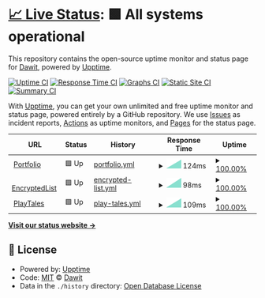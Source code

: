 # [📈 Live Status](https://oneminch.github.io/Status): <!--live status--> **🟩 All systems operational**

This repository contains the open-source uptime monitor and status page for [Dawit](https://minch.dev), powered by [Upptime](https://github.com/upptime/upptime).

[![Uptime CI](https://github.com/oneminch/status/workflows/Uptime%20CI/badge.svg)](https://github.com/oneminch/status/actions?query=workflow%3A%22Uptime+CI%22)
[![Response Time CI](https://github.com/oneminch/status/workflows/Response%20Time%20CI/badge.svg)](https://github.com/oneminch/status/actions?query=workflow%3A%22Response+Time+CI%22)
[![Graphs CI](https://github.com/oneminch/status/workflows/Graphs%20CI/badge.svg)](https://github.com/oneminch/status/actions?query=workflow%3A%22Graphs+CI%22)
[![Static Site CI](https://github.com/oneminch/status/workflows/Static%20Site%20CI/badge.svg)](https://github.com/oneminch/status/actions?query=workflow%3A%22Static+Site+CI%22)
[![Summary CI](https://github.com/oneminch/status/workflows/Summary%20CI/badge.svg)](https://github.com/oneminch/status/actions?query=workflow%3A%22Summary+CI%22)

With [Upptime](https://upptime.js.org), you can get your own unlimited and free uptime monitor and status page, powered entirely by a GitHub repository. We use [Issues](https://github.com/oneminch/status/issues) as incident reports, [Actions](https://github.com/oneminch/status/actions) as uptime monitors, and [Pages](https://oneminch.github.io/Status) for the status page.

<!--start: status pages-->
<!-- This summary is generated by Upptime (https://github.com/upptime/upptime) -->
<!-- Do not edit this manually, your changes will be overwritten -->
<!-- prettier-ignore -->
| URL | Status | History | Response Time | Uptime |
| --- | ------ | ------- | ------------- | ------ |
| <img alt="" src="https://icons.duckduckgo.com/ip3/minch.dev.ico" height="13"> [Portfolio](https://minch.dev) | 🟩 Up | [portfolio.yml](https://github.com/oneminch/Status/commits/HEAD/history/portfolio.yml) | <details><summary><img alt="Response time graph" src="./graphs/portfolio/response-time-week.png" height="20"> 124ms</summary><br><a href="https://oneminch.github.io/Status/history/portfolio"><img alt="Response time 943" src="https://img.shields.io/endpoint?url=https%3A%2F%2Fraw.githubusercontent.com%2Foneminch%2FStatus%2FHEAD%2Fapi%2Fportfolio%2Fresponse-time.json"></a><br><a href="https://oneminch.github.io/Status/history/portfolio"><img alt="24-hour response time 0" src="https://img.shields.io/endpoint?url=https%3A%2F%2Fraw.githubusercontent.com%2Foneminch%2FStatus%2FHEAD%2Fapi%2Fportfolio%2Fresponse-time-day.json"></a><br><a href="https://oneminch.github.io/Status/history/portfolio"><img alt="7-day response time 124" src="https://img.shields.io/endpoint?url=https%3A%2F%2Fraw.githubusercontent.com%2Foneminch%2FStatus%2FHEAD%2Fapi%2Fportfolio%2Fresponse-time-week.json"></a><br><a href="https://oneminch.github.io/Status/history/portfolio"><img alt="30-day response time 123" src="https://img.shields.io/endpoint?url=https%3A%2F%2Fraw.githubusercontent.com%2Foneminch%2FStatus%2FHEAD%2Fapi%2Fportfolio%2Fresponse-time-month.json"></a><br><a href="https://oneminch.github.io/Status/history/portfolio"><img alt="1-year response time 158" src="https://img.shields.io/endpoint?url=https%3A%2F%2Fraw.githubusercontent.com%2Foneminch%2FStatus%2FHEAD%2Fapi%2Fportfolio%2Fresponse-time-year.json"></a></details> | <details><summary><a href="https://oneminch.github.io/Status/history/portfolio">100.00%</a></summary><a href="https://oneminch.github.io/Status/history/portfolio"><img alt="All-time uptime 99.90%" src="https://img.shields.io/endpoint?url=https%3A%2F%2Fraw.githubusercontent.com%2Foneminch%2FStatus%2FHEAD%2Fapi%2Fportfolio%2Fuptime.json"></a><br><a href="https://oneminch.github.io/Status/history/portfolio"><img alt="24-hour uptime 100.00%" src="https://img.shields.io/endpoint?url=https%3A%2F%2Fraw.githubusercontent.com%2Foneminch%2FStatus%2FHEAD%2Fapi%2Fportfolio%2Fuptime-day.json"></a><br><a href="https://oneminch.github.io/Status/history/portfolio"><img alt="7-day uptime 100.00%" src="https://img.shields.io/endpoint?url=https%3A%2F%2Fraw.githubusercontent.com%2Foneminch%2FStatus%2FHEAD%2Fapi%2Fportfolio%2Fuptime-week.json"></a><br><a href="https://oneminch.github.io/Status/history/portfolio"><img alt="30-day uptime 100.00%" src="https://img.shields.io/endpoint?url=https%3A%2F%2Fraw.githubusercontent.com%2Foneminch%2FStatus%2FHEAD%2Fapi%2Fportfolio%2Fuptime-month.json"></a><br><a href="https://oneminch.github.io/Status/history/portfolio"><img alt="1-year uptime 100.00%" src="https://img.shields.io/endpoint?url=https%3A%2F%2Fraw.githubusercontent.com%2Foneminch%2FStatus%2FHEAD%2Fapi%2Fportfolio%2Fuptime-year.json"></a></details>
| <img alt="" src="https://icons.duckduckgo.com/ip3/encryptedlist.xyz.ico" height="13"> [EncryptedList](https://encryptedlist.xyz) | 🟩 Up | [encrypted-list.yml](https://github.com/oneminch/Status/commits/HEAD/history/encrypted-list.yml) | <details><summary><img alt="Response time graph" src="./graphs/encrypted-list/response-time-week.png" height="20"> 98ms</summary><br><a href="https://oneminch.github.io/Status/history/encrypted-list"><img alt="Response time 184" src="https://img.shields.io/endpoint?url=https%3A%2F%2Fraw.githubusercontent.com%2Foneminch%2FStatus%2FHEAD%2Fapi%2Fencrypted-list%2Fresponse-time.json"></a><br><a href="https://oneminch.github.io/Status/history/encrypted-list"><img alt="24-hour response time 0" src="https://img.shields.io/endpoint?url=https%3A%2F%2Fraw.githubusercontent.com%2Foneminch%2FStatus%2FHEAD%2Fapi%2Fencrypted-list%2Fresponse-time-day.json"></a><br><a href="https://oneminch.github.io/Status/history/encrypted-list"><img alt="7-day response time 98" src="https://img.shields.io/endpoint?url=https%3A%2F%2Fraw.githubusercontent.com%2Foneminch%2FStatus%2FHEAD%2Fapi%2Fencrypted-list%2Fresponse-time-week.json"></a><br><a href="https://oneminch.github.io/Status/history/encrypted-list"><img alt="30-day response time 122" src="https://img.shields.io/endpoint?url=https%3A%2F%2Fraw.githubusercontent.com%2Foneminch%2FStatus%2FHEAD%2Fapi%2Fencrypted-list%2Fresponse-time-month.json"></a><br><a href="https://oneminch.github.io/Status/history/encrypted-list"><img alt="1-year response time 130" src="https://img.shields.io/endpoint?url=https%3A%2F%2Fraw.githubusercontent.com%2Foneminch%2FStatus%2FHEAD%2Fapi%2Fencrypted-list%2Fresponse-time-year.json"></a></details> | <details><summary><a href="https://oneminch.github.io/Status/history/encrypted-list">100.00%</a></summary><a href="https://oneminch.github.io/Status/history/encrypted-list"><img alt="All-time uptime 100.00%" src="https://img.shields.io/endpoint?url=https%3A%2F%2Fraw.githubusercontent.com%2Foneminch%2FStatus%2FHEAD%2Fapi%2Fencrypted-list%2Fuptime.json"></a><br><a href="https://oneminch.github.io/Status/history/encrypted-list"><img alt="24-hour uptime 100.00%" src="https://img.shields.io/endpoint?url=https%3A%2F%2Fraw.githubusercontent.com%2Foneminch%2FStatus%2FHEAD%2Fapi%2Fencrypted-list%2Fuptime-day.json"></a><br><a href="https://oneminch.github.io/Status/history/encrypted-list"><img alt="7-day uptime 100.00%" src="https://img.shields.io/endpoint?url=https%3A%2F%2Fraw.githubusercontent.com%2Foneminch%2FStatus%2FHEAD%2Fapi%2Fencrypted-list%2Fuptime-week.json"></a><br><a href="https://oneminch.github.io/Status/history/encrypted-list"><img alt="30-day uptime 100.00%" src="https://img.shields.io/endpoint?url=https%3A%2F%2Fraw.githubusercontent.com%2Foneminch%2FStatus%2FHEAD%2Fapi%2Fencrypted-list%2Fuptime-month.json"></a><br><a href="https://oneminch.github.io/Status/history/encrypted-list"><img alt="1-year uptime 100.00%" src="https://img.shields.io/endpoint?url=https%3A%2F%2Fraw.githubusercontent.com%2Foneminch%2FStatus%2FHEAD%2Fapi%2Fencrypted-list%2Fuptime-year.json"></a></details>
| <img alt="" src="https://icons.duckduckgo.com/ip3/playtales.minch.dev.ico" height="13"> [PlayTales](https://playtales.minch.dev) | 🟩 Up | [play-tales.yml](https://github.com/oneminch/Status/commits/HEAD/history/play-tales.yml) | <details><summary><img alt="Response time graph" src="./graphs/play-tales/response-time-week.png" height="20"> 109ms</summary><br><a href="https://oneminch.github.io/Status/history/play-tales"><img alt="Response time 1296" src="https://img.shields.io/endpoint?url=https%3A%2F%2Fraw.githubusercontent.com%2Foneminch%2FStatus%2FHEAD%2Fapi%2Fplay-tales%2Fresponse-time.json"></a><br><a href="https://oneminch.github.io/Status/history/play-tales"><img alt="24-hour response time 0" src="https://img.shields.io/endpoint?url=https%3A%2F%2Fraw.githubusercontent.com%2Foneminch%2FStatus%2FHEAD%2Fapi%2Fplay-tales%2Fresponse-time-day.json"></a><br><a href="https://oneminch.github.io/Status/history/play-tales"><img alt="7-day response time 109" src="https://img.shields.io/endpoint?url=https%3A%2F%2Fraw.githubusercontent.com%2Foneminch%2FStatus%2FHEAD%2Fapi%2Fplay-tales%2Fresponse-time-week.json"></a><br><a href="https://oneminch.github.io/Status/history/play-tales"><img alt="30-day response time 188" src="https://img.shields.io/endpoint?url=https%3A%2F%2Fraw.githubusercontent.com%2Foneminch%2FStatus%2FHEAD%2Fapi%2Fplay-tales%2Fresponse-time-month.json"></a><br><a href="https://oneminch.github.io/Status/history/play-tales"><img alt="1-year response time 1296" src="https://img.shields.io/endpoint?url=https%3A%2F%2Fraw.githubusercontent.com%2Foneminch%2FStatus%2FHEAD%2Fapi%2Fplay-tales%2Fresponse-time-year.json"></a></details> | <details><summary><a href="https://oneminch.github.io/Status/history/play-tales">100.00%</a></summary><a href="https://oneminch.github.io/Status/history/play-tales"><img alt="All-time uptime 89.19%" src="https://img.shields.io/endpoint?url=https%3A%2F%2Fraw.githubusercontent.com%2Foneminch%2FStatus%2FHEAD%2Fapi%2Fplay-tales%2Fuptime.json"></a><br><a href="https://oneminch.github.io/Status/history/play-tales"><img alt="24-hour uptime 100.00%" src="https://img.shields.io/endpoint?url=https%3A%2F%2Fraw.githubusercontent.com%2Foneminch%2FStatus%2FHEAD%2Fapi%2Fplay-tales%2Fuptime-day.json"></a><br><a href="https://oneminch.github.io/Status/history/play-tales"><img alt="7-day uptime 100.00%" src="https://img.shields.io/endpoint?url=https%3A%2F%2Fraw.githubusercontent.com%2Foneminch%2FStatus%2FHEAD%2Fapi%2Fplay-tales%2Fuptime-week.json"></a><br><a href="https://oneminch.github.io/Status/history/play-tales"><img alt="30-day uptime 100.00%" src="https://img.shields.io/endpoint?url=https%3A%2F%2Fraw.githubusercontent.com%2Foneminch%2FStatus%2FHEAD%2Fapi%2Fplay-tales%2Fuptime-month.json"></a><br><a href="https://oneminch.github.io/Status/history/play-tales"><img alt="1-year uptime 89.19%" src="https://img.shields.io/endpoint?url=https%3A%2F%2Fraw.githubusercontent.com%2Foneminch%2FStatus%2FHEAD%2Fapi%2Fplay-tales%2Fuptime-year.json"></a></details>

<!--end: status pages-->

[**Visit our status website →**](https://oneminch.github.io/Status)

## 📄 License

- Powered by: [Upptime](https://github.com/upptime/upptime)
- Code: [MIT](./LICENSE) © [Dawit](https://minch.dev)
- Data in the `./history` directory: [Open Database License](https://opendatacommons.org/licenses/odbl/1-0/)

